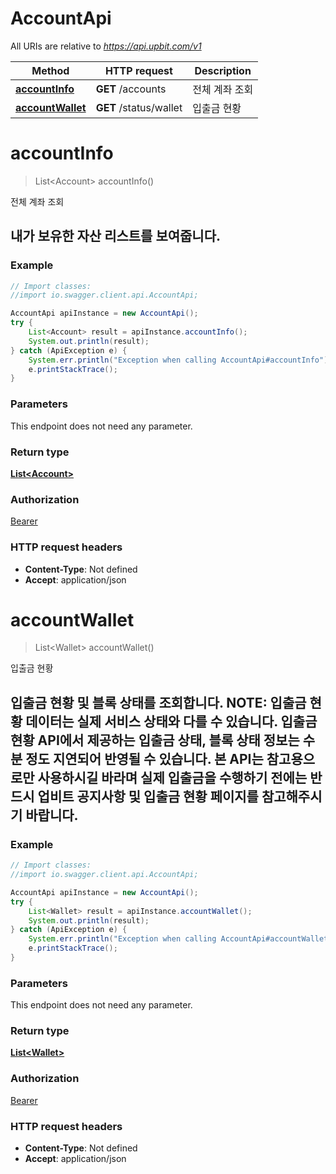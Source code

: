 # AccountApi

All URIs are relative to *https://api.upbit.com/v1*

Method | HTTP request | Description
------------- | ------------- | -------------
[**accountInfo**](AccountApi.md#accountInfo) | **GET** /accounts | 전체 계좌 조회
[**accountWallet**](AccountApi.md#accountWallet) | **GET** /status/wallet | 입출금 현황


<a name="accountInfo"></a>
# **accountInfo**
> List&lt;Account&gt; accountInfo()

전체 계좌 조회

## 내가 보유한 자산 리스트를 보여줍니다. 

### Example
```java
// Import classes:
//import io.swagger.client.api.AccountApi;

AccountApi apiInstance = new AccountApi();
try {
    List<Account> result = apiInstance.accountInfo();
    System.out.println(result);
} catch (ApiException e) {
    System.err.println("Exception when calling AccountApi#accountInfo");
    e.printStackTrace();
}
```

### Parameters
This endpoint does not need any parameter.

### Return type

[**List&lt;Account&gt;**](Account.md)

### Authorization

[Bearer](../README.md#Bearer)

### HTTP request headers

 - **Content-Type**: Not defined
 - **Accept**: application/json

<a name="accountWallet"></a>
# **accountWallet**
> List&lt;Wallet&gt; accountWallet()

입출금 현황

## 입출금 현황 및 블록 상태를 조회합니다. **NOTE**: 입출금 현황 데이터는 실제 서비스 상태와 다를 수 있습니다. 입출금 현황 API에서 제공하는 입출금 상태, 블록 상태 정보는 수 분 정도 지연되어 반영될 수 있습니다. 본 API는 참고용으로만 사용하시길 바라며 실제 입출금을 수행하기 전에는 반드시 업비트 공지사항 및 입출금 현황 페이지를 참고해주시기 바랍니다. 

### Example
```java
// Import classes:
//import io.swagger.client.api.AccountApi;

AccountApi apiInstance = new AccountApi();
try {
    List<Wallet> result = apiInstance.accountWallet();
    System.out.println(result);
} catch (ApiException e) {
    System.err.println("Exception when calling AccountApi#accountWallet");
    e.printStackTrace();
}
```

### Parameters
This endpoint does not need any parameter.

### Return type

[**List&lt;Wallet&gt;**](Wallet.md)

### Authorization

[Bearer](../README.md#Bearer)

### HTTP request headers

 - **Content-Type**: Not defined
 - **Accept**: application/json


